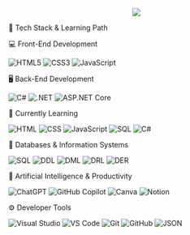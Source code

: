 <p align="center">
  <a href="https://github.com/DenverCoder1/readme-typing-svg"><img src="https://readme-typing-svg.herokuapp.com?font=Time+New+Roman&color=black&size=30&center=true&vCenter=true&width=600&height=100&lines=Hola,+Soy+Seba+Calviño;++;Estudiante+de+ORT+Yatay,;Especialidad:+Informática,;Front-End,;Back-End,;Enfocado+en+la+excelencia"></a>
</p>

🚀 Tech Stack & Learning Path

💻 Front-End Development

![HTML5](https://img.shields.io/badge/HTML5-E34F26?style=for-the-badge&logo=html5&logoColor=white)
![CSS3](https://img.shields.io/badge/CSS3-1572B6?style=for-the-badge&logo=css3&logoColor=white)
![JavaScript](https://img.shields.io/badge/JavaScript-F7DF1E?style=for-the-badge&logo=javascript&logoColor=black)

🖥️ Back-End Development

![C#](https://img.shields.io/badge/C%23-239120?style=for-the-badge&logo=c-sharp&logoColor=white)
![.NET](https://img.shields.io/badge/.NET-512BD4?style=for-the-badge&logo=dotnet&logoColor=white)
![ASP.NET Core](https://img.shields.io/badge/ASP.NET_Core-512BD4?style=for-the-badge&logo=dotnet&logoColor=white)

📘 Currently Learning

![HTML](https://img.shields.io/badge/Learning-HTML-E34F26?style=for-the-badge&logo=html5&logoColor=white)
![CSS](https://img.shields.io/badge/Learning-CSS-1572B6?style=for-the-badge&logo=css3&logoColor=white)
![JavaScript](https://img.shields.io/badge/Learning-JavaScript-F7DF1E?style=for-the-badge&logo=javascript&logoColor=black)
![SQL](https://img.shields.io/badge/Learning-SQL-336791?style=for-the-badge&logo=postgresql&logoColor=white)
![C#](https://img.shields.io/badge/Learning-C%23-239120?style=for-the-badge&logo=c-sharp&logoColor=white)


💾 Databases & Information Systems

![SQL](https://img.shields.io/badge/SQL-336791?style=for-the-badge&logo=postgresql&logoColor=white)
![DDL](https://img.shields.io/badge/DDL-00618A?style=for-the-badge)
![DML](https://img.shields.io/badge/DML-008CBA?style=for-the-badge)
![DRL](https://img.shields.io/badge/DRL-00BFBF?style=for-the-badge)
![DER](https://img.shields.io/badge/Entity_Relationship-Diagram-7B68EE?style=for-the-badge)

🧠 Artificial Intelligence & Productivity

![ChatGPT](https://img.shields.io/badge/ChatGPT-00A67E?style=for-the-badge&logo=openai&logoColor=white)
![GitHub Copilot](https://img.shields.io/badge/GitHub_Copilot-000000?style=for-the-badge&logo=github&logoColor=white)
![Canva](https://img.shields.io/badge/Canva-00C4CC?style=for-the-badge&logo=canva&logoColor=white)
![Notion](https://img.shields.io/badge/Notion-000000?style=for-the-badge&logo=notion&logoColor=white)

⚙️ Developer Tools

![Visual Studio](https://img.shields.io/badge/Visual_Studio-5C2D91?style=for-the-badge&logo=visual-studio&logoColor=white)
![VS Code](https://img.shields.io/badge/VS_Code-007ACC?style=for-the-badge&logo=visual-studio-code&logoColor=white)
![Git](https://img.shields.io/badge/Git-F05032?style=for-the-badge&logo=git&logoColor=white)
![GitHub](https://img.shields.io/badge/GitHub-181717?style=for-the-badge&logo=github&logoColor=white)
![JSON](https://img.shields.io/badge/JSON-000000?style=for-the-badge&logo=json&logoColor=white)

